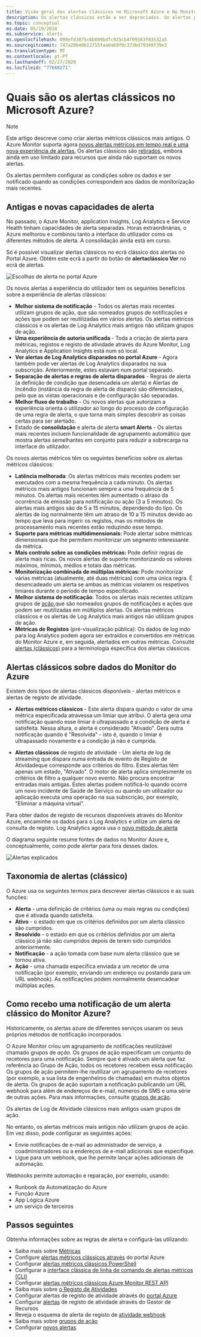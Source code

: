 ```yaml
---
title: Visão geral dos alertas clássicos no Microsoft Azure e No Monitor Azure
description: Os alertas clássicos estão a ser depreciados. Os alertas permitem-lhe monitorizar as métricas, eventos ou registos de recursos do Azure e ser notificado quando uma condição que especifica for satisfeita.
ms.topic: conceptual
ms.date: 05/19/2018
ms.subservice: alerts
ms.openlocfilehash: 098efd3075c6b099bdfc925cb4f09163f83532a5
ms.sourcegitcommit: 747a20b40b12755faa0a69f0c373bd79349f39e3
ms.translationtype: MT
ms.contentlocale: pt-PT
ms.lasthandoff: 02/27/2020
ms.locfileid: "77668271"
---
```

# <a name="what-are-classic-alerts-in-microsoft-azure"></a>Quais são os alertas clássicos no Microsoft Azure?

> [!NOTE]
> Este artigo descreve como criar alertas métricos clássicos mais antigos. O Azure Monitor suporta agora [novos alertas métricos em tempo real e uma nova experiência de alertas.](../../azure-monitor/platform/alerts-overview.md) Os alertas clássicos são [retirados](https://docs.microsoft.com/azure/azure-monitor/platform/monitoring-classic-retirement), embora ainda em uso limitado para recursos que ainda não suportam os novos alertas. 
>

Os alertas permitem configurar as condições sobre os dados e ser notificado quando as condições correspondem aos dados de monitorização mais recentes.

## <a name="old-and-new-alerting-capabilities"></a>Antigas e novas capacidades de alerta

No passado, o Azure Monitor, application Insights, Log Analytics e Service Health tinham capacidades de alerta separadas. Horas extraordinárias, o Azure melhorou e combinou tanto a interface do utilizador como os diferentes métodos de alerta. A consolidação ainda está em curso.

Só é possível visualizar alertas clássicos no ecrã clássico dos alertas no Portal Azure. Obtém este ecrã a partir do botão de **alertaclássico Ver** no ecrã de alertas. 

 ![Escolhas de alerta no portal Azure](media/alerts-classic.overview/monitor-alert-screen2.png)

Os novos alertas a experiência do utilizador tem os seguintes benefícios sobre a experiência de alertas clássicos:
-   **Melhor sistema de notificação** - Todos os alertas mais recentes utilizam grupos de ação, que são nomeados grupos de notificações e ações que podem ser reutilizadas em vários alertas. Os alertas métricos clássicos e os alertas de Log Analytics mais antigos não utilizam grupos de ação.
-   **Uma experiência de autoria unificada** - Toda a criação de alerta para métricas, registos e registo de atividade através do Azure Monitor, Log Analytics e Application Insights está num só local.
-   **Ver alertas de Log Analytics disparados no portal Azure** - Agora também pode ver alertas de Log Analytics disparados na sua subscrição. Anteriormente, estes estavam num portal separado.
-   **Separação de alertas e regras de alerta disparados** - Regras de alerta (a definição de condição que desencadeia um alerta) e Alertas de Incêndio (instância da regra de alerta de disparo) são diferenciados, pelo que as vistas operacionais e de configuração são separadas.
-   **Melhor fluxo de trabalho** - Os novos alertas que autorizam a experiência orienta o utilizador ao longo do processo de configuração de uma regra de alerta, o que torna mais simples descobrir as coisas certas para ser alertado.
-   Estado de **consolidação** e alerta de alerta **smart Alerts** - Os alertas mais recentes incluem funcionalidade de agrupamento automático que mostra alertas semelhantes em conjunto para reduzir a sobrecarga na interface do utilizador. 

Os novos alertas métricos têm os seguintes benefícios sobre os alertas métricos clássicos:
-   **Latência melhorada**: Os alertas métricos mais recentes podem ser executados com a mesma frequência a cada minuto. Os alertas métricos mais antigos funcionam sempre a uma frequência de 5 minutos. Os alertas mais recentes têm aumentado o atraso da ocorrência de emissão para notificação ou ação (3 a 5 minutos). Os alertas mais antigos são de 5 a 15 minutos, dependendo do tipo.  Os alertas de log normalmente têm um atraso de 10 a 15 minutos devido ao tempo que leva para ingerir os registos, mas os métodos de processamento mais recentes estão reduzindo esse tempo. 
-   **Suporte para métricas multidimensionais:** Pode alertar sobre métricas dimensionais que lhe permitem monitorizar um segmento interessante da métrica.
-   **Mais controlo sobre as condições métricas:** Pode definir regras de alerta mais ricas. Os novos alertas de suporte monitorizando os valores máximos, mínimos, médios e totais das métricas.
-   **Monitorização combinada de múltiplas métricas:** Pode monitorizar várias métricas (atualmente, até duas métricas) com uma única regra. É desencadeado um alerta se ambas as métricas violarem os respetivos limiares durante o período de tempo especificado.
-   **Melhor sistema de notificação**: Todos os alertas mais recentes utilizam grupos de [ação,](../../azure-monitor/platform/action-groups.md)que são nomeados grupos de notificações e ações que podem ser reutilizadas em múltiplos alertas.  Os alertas métricos clássicos e os alertas de Log Analytics mais antigos não utilizam grupos de ação. 
-   **Métricas de Registos** (pré-visualização pública): Os dados de log indo para log Analytics podem agora ser extraídos e convertidos em métricas do Monitor Azure e, em seguida, alertados em outras métricas. Consulte [alertas (clássicos)](alerts-classic.overview.md) para a terminologia específica dos alertas clássicos. 


## <a name="classic-alerts-on-azure-monitor-data"></a>Alertas clássicos sobre dados do Monitor do Azure
Existem dois tipos de alertas clássicos disponíveis - alertas métricos e alertas de registo de atividade.

* **Alertas métricos clássicos** - Este alerta dispara quando o valor de uma métrica especificada atravessa um limiar que atribui. O alerta gera uma notificação quando esse limiar é ultrapassado e a condição de alerta é satisfeita. Nessa altura, o alerta é considerado "Ativado". Gera outra notificação quando é "Resolvida" - isto é, quando o limiar é ultrapassado novamente e a condição já não é cumprida.

* **Alertas clássicos** de registo de atividade - Um alerta de log de streaming que dispara numa entrada de evento de Registo de Atividadeque corresponde aos critérios do filtro. Estes alertas têm apenas um estado, "Ativado". O motor de alerta aplica simplesmente os critérios de filtro a qualquer novo evento. Não procura encontrar entradas mais antigas. Estes alertas podem notificá-lo quando ocorre um novo incidente de Saúde de Serviço ou quando um utilizador ou aplicação executa uma operação na sua subscrição, por exemplo, "Eliminar a máquina virtual".

Para obter dados de registo de recursos disponíveis através do Monitor Azure, encaminhe os dados para o Log Analytics e utilize um alerta de consulta de registo. Log Analytics agora usa o [novo método de alerta](../../azure-monitor/platform/alerts-overview.md) 

O diagrama seguinte resume fontes de dados no Monitor Azure e, conceptualmente, como pode alertar para fora desses dados.

![Alertas explicados](media/alerts-classic.overview/Alerts_Overview_Resource_v5.png)

## <a name="taxonomy-of-alerts-classic"></a>Taxonomia de alertas (clássico)
O Azure usa os seguintes termos para descrever alertas clássicos e as suas funções:
* **Alerta** - uma definição de critérios (uma ou mais regras ou condições) que é ativada quando satisfeita.
* **Ativo** - o estado em que os critérios definidos por um alerta clássico são cumpridos.
* **Resolvido** - o estado em que os critérios definidos por um alerta clássico já não são cumpridos depois de terem sido cumpridos anteriormente.
* **Notificação** - a ação tomada com base num alerta clássico que se tornou ativa.
* **Ação** - uma chamada específica enviada a um recetor de uma notificação (por exemplo, enviando um endereço ou postando para um URL webhook). As notificações podem normalmente desencadear múltiplas ações.

## <a name="how-do-i-receive-a-notification-from-an-azure-monitor-classic-alert"></a>Como recebo uma notificação de um alerta clássico do Monitor Azure?
Historicamente, os alertas azure de diferentes serviços usaram os seus próprios métodos de notificação incorporados. 

O Azure Monitor criou um agrupamento de notificações reutilizável chamado grupos de *ação.* Os grupos de ação especificam um conjunto de recetores para uma notificação. Sempre que é ativado um alerta que faz referência ao Grupo de Ação, todos os recetores recebem essa notificação. Os grupos de ação permitem-lhe reutilizar um agrupamento de recetores (por exemplo, a sua lista de engenheiros de chamadas) em muitos objetos de alerta. Os grupos de ação suportam a notificação publicando um URL webhook para além de endereços de e-mail, números de SMS e uma série de outras ações.  Para mais informações, consulte [grupos de ação](../../azure-monitor/platform/action-groups.md). 

Os alertas de Log de Atividade clássicos mais antigos usam grupos de ação.

No entanto, os alertas métricos mais antigos não utilizam grupos de ação. Em vez disso, pode configurar as seguintes ações: 
- Envie notificações de e-mail ao administrador de serviço, a coadministradores ou a endereços de e-mail adicionais que especifique.
- Ligue para um webhook, que lhe permite lançar ações adicionais de automação.

Webhooks permite automação e reparação, por exemplo, usando:
- Runbook da Automatização do Azure
- Função Azure
- App Lógica Azure
- um serviço de terceiros

## <a name="next-steps"></a>Passos seguintes
Obtenha informações sobre as regras de alerta e configurá-las utilizando:

* Saiba mais sobre [Métricas](data-platform.md)
* Configure [alertas métricos clássicos através](alerts-classic-portal.md) do portal Azure
* Configurar [alertas métricos clássicos PowerShell](alerts-classic-portal.md)
* Configurar a [interface clássica de linha de comando de alertas métricos (CLI)](alerts-classic-portal.md)
* Configurar [alertas métricos clássicos Azure Monitor REST API](https://msdn.microsoft.com/library/azure/dn931945.aspx)
* Saiba mais sobre [o Registo de Atividades](platform-logs-overview.md)
* Configurar alertas de registo de atividade através do [portal Azure](activity-log-alerts.md)
* Configurar [alertas](alerts-activity-log.md) de registo de atividade através do Gestor de Recursos
* Reveja o esquema de alerta de registo de [atividade webhook](activity-log-alerts-webhook.md)
* Saiba mais sobre [grupos de ação](action-groups.md)
* Configurar [novos alertas](alerts-metric.md)
